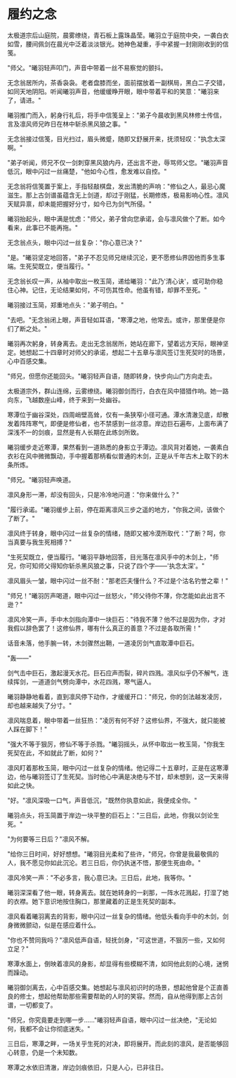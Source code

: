 # 履约之念

太极道宗后山庭院，晨雾缭绕，青石板上露珠晶莹。曦羽立于庭院中央，一袭白衣如雪，腰间佩剑在晨光中泛着淡淡银光。她神色凝重，手中紧握一封刚刚收到的信笺。

"师父。"曦羽轻声叩门，声音中带着一丝不易察觉的颤抖。

无念翁居所内，茶香袅袅。老者盘膝而坐，面前摆放着一副棋局，黑白二子交错，如同天地阴阳。听闻曦羽声音，他缓缓睁开眼，眼中带着平和的笑意："曦羽来了，请进。"

曦羽推门而入，躬身行礼后，将手中信笺呈上："弟子今晨收到黑风林修士传信，言及凛风师兄昨日在林中斩杀黑风狼之事。"

无念翁接过信笺，目光扫过，眉头微蹙，随即又舒展开来，抚须轻叹："执念太深啊。"

"弟子听闻，师兄不仅一剑刺穿黑风狼内丹，还出言不逊，辱骂师父您。"曦羽声音低沉，眼中闪过一丝痛楚，"他如今心性，愈发难以自控。"

无念翁将信笺置于案上，手指轻敲棋盘，发出清脆的声响："修仙之人，最忌心魔滋生。那上古剑谱虽蕴含无上剑道，却过于刚猛，长期修炼，极易影响心性。凛风天赋异禀，却未能把握好分寸，如今已为剑气所侵。"

曦羽抬起头，眼中满是忧虑："师父，弟子曾向您承诺，会与凛风做个了断。如今看来，此事已不能再拖。"

无念翁点头，眼中闪过一丝复杂："你心意已决？"

"是。"曦羽坚定地回答，"弟子不忍见师兄继续沉沦，更不愿修仙界因他而多生事端。生死契既立，便当履行。"

无念翁长叹一声，从袖中取出一枚玉简，递给曦羽："此乃'清心诀'，或可助你稳住心神。记住，无论结果如何，不可伤其性命。他虽有错，却罪不至死。"

曦羽接过玉简，郑重地点头："弟子明白。"

"去吧。"无念翁闭上眼，声音轻如耳语，"寒潭之地，他常去。或许，那里便是你们了断之处。"

曦羽再次躬身，转身离去。走出无念翁居所，她站在廊下，望着远方天际，眼神坚定。她想起二十四章时对师父的承诺，想起二十五章与凛风签订生死契时的场景，心中百感交集。

"师兄，但愿你还能回头。"曦羽轻声自语，随即转身，快步向山门方向走去。

太极道宗外，群山连绵，云雾缭绕。曦羽御剑而行，白衣在风中猎猎作响。她一路向东，飞越数座山峰，终于来到一处幽谷。

寒潭位于幽谷深处，四周峭壁高耸，仅有一条狭窄小径可通。潭水清澈见底，却散发着阵阵寒气，即便是修仙者，也不禁感到一丝凉意。岸边巨石遍布，上面布满了深浅不一的剑痕，显然是有人长期在此练剑所致。

曦羽缓步走近寒潭，果然看到一道熟悉的身影立于潭边。凛风背对着她，一袭素白衣衫在风中微微飘动，手中握着那柄看似普通的木剑，正是从千年古木上取下的木条所炼。

"师兄。"曦羽轻声唤道。

凛风身形一滞，却没有回头，只是冷冷地问道："你来做什么？"

"履行承诺。"曦羽缓步上前，停在距离凛风三步之遥的地方，"你我之间，该做个了断了。"

凛风终于转身，眼中闪过一丝复杂的情绪，随即又被冷漠所取代："了断？呵，你当真要与我生死相搏？"

"生死契既立，便当履行。"曦羽平静地回答，目光落在凛风手中的木剑上，"师兄，你可知师父得知你斩杀黑风狼之事，只说了四个字——'执念太深'。"

凛风眉头一皱，眼中闪过一丝不耐："那老匹夫懂什么？不过是个沽名钓誉之辈！"

"师兄！"曦羽厉声喝道，眼中闪过一丝怒火，"师父待你不薄，你怎能如此出言不逊？"

凛风冷笑一声，手中木剑指向潭中一块巨石："待我不薄？他不过是因为你，才对我假以辞色罢了！这修仙界，哪有什么真正的善意？不过是各取所需！"

话音未落，他手腕一转，木剑骤然出鞘，一道凌厉剑气直取潭中巨石。

"轰——"

剑气击中巨石，激起漫天水花。巨石应声而裂，碎片四溅。凛风似乎仍不解气，连续挥剑，一道道剑气劈向潭中，水花四溅，寒气逼人。

曦羽静静地看着，直到凛风停下动作，才缓缓开口："师兄，你的剑法越发凌厉，却也越来越失了分寸。"

凛风喘息着，眼中带着一丝狂热："凌厉有何不好？这修仙界，不强大，就只能被人踩在脚下！"

"强大不等于狠厉，修仙不等于杀戮。"曦羽摇头，从怀中取出一枚玉简，"你我生死契在此，不如就此了断，如何？"

凛风盯着那枚玉简，眼中闪过一丝复杂的情绪。他记得二十五章时，正是在这寒潭边，他与曦羽签订了生死契。当时他心中满是决绝与不甘，却未想到，这一天来得如此之快。

"好。"凛风深吸一口气，声音低沉，"既然你执意如此，我便成全你。"

曦羽点头，将玉简置于岸边一块平整的巨石上："三日后，此地，你我以剑论生死。"

"为何要等三日后？"凛风不解。

"给你三日时间，好好想想。"曦羽目光柔和了些许，"师兄，你曾是我最敬佩的人，我不愿见你如此沉沦。若三日后，你仍执迷不悟，那便生死由命。"

凛风冷笑一声："不必多言，我心意已决。三日后，此地，我等你。"

曦羽深深看了他一眼，转身离去。就在她转身的一刹那，一阵水花溅起，打湿了她的衣襟。她下意识地按住胸口，那里藏着的正是生死契的副本。

凛风看着曦羽离去的背影，眼中闪过一丝复杂的情绪。他低头看向手中的木剑，剑身微微颤动，似是在感应着什么。

"你也不赞同我吗？"凛风低声自语，轻抚剑身，"可这世道，不狠厉一些，又如何立足？"

寒潭水面上，倒映着凛风的身影，却显得有些模糊不清，如同他此刻的心境，迷惘而躁动。

曦羽御剑离去，心中百感交集。她想起与凛风初识时的场景，想起他曾是个正直善良的修士，想起他帮助那些需要帮助的人时的笑容。然而，自从他得到那上古剑谱，一切都变了。

"师兄，你究竟要走到哪一步......"曦羽轻声自语，眼中闪过一丝决绝，"无论如何，我都不会让你彻底迷失。"

三日后，寒潭之畔，一场关乎生死的对决，即将展开。而此刻的凛风，是否能够回心转意，仍是一个未知数。

寒潭之水依旧清澈，岸边剑痕依旧，只是人心，已非往日。
